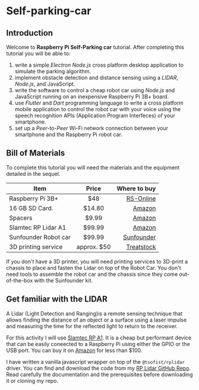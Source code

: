 # Self-parking-car

## Introduction 
Welcome to **Raspberry Pi Self-Parking car** tutorial. After completing this tutorial you will be able to:
1. write a simple *Electron Node.js* cross platform desktop application to simulate the parking algorithm.
2. implement obstacle detection and distance sensing using a *LIDAR*, *Node.js*, and JavaScript.
3. write the software to control a cheap robot car using *Node.js* and JavaScript running on an inexpensive Raspberry Pi 3B+ board.
4. use *Flutter* and *Dart* programming language to write a cross platform mobile application to control the robot car with your voice using the speech recognition APIs (Application Program Interfeces) of your smartphone.
5. set up a *Peer-to-Peer* Wi-Fi network connection between your smartphone and the Raspberry Pi robot car.

## Bill of Materials
To complete this tutorial you will need the materials and the equipment detailed in the sequel.

|         Item         |      Price      |                                  Where to buy                              |
|----------------------|:---------------:|---------------------------------------------------------------------------:|
| Raspberry Pi 3B+     |       $48       | [RS-Online](https://uk.rs-online.com/web/p/raspberry-pi/1373331?sra=pmpn)                    |
| 16 GB SD Card.       |       $14.80    | [Amazon](https://www.amazon.com/Raspberry-Pi-16GB-Preloaded-Noobs/dp/B01H5ZNOYG/)            |                                           
| Spacers              |       $9.99     | [Amazon](https://www.amazon.com/HVAZI-270pcs-Female-Standoff-Assortment/dp/B01N1IUTVT/)      |
| Slamtec RP Lidar A1  |       $99.99    | [Amazon](https://www.amazon.com/Slamtec-RPLIDAR-Scanning-Avoidance-Navigation/dp/B07TJW5SXF) |
| Sunfounder Robot car |       $99.99    | [Sunfounder](https://www.sunfounder.com/products/smart-video-car)                            |
| 3D printing service  |  approx. $50    | [Treatstock](https://www.treatstock.co.uk)                                                   |

If you don't have a 3D printer, you will need printing services to 3D-print a chassis to place and fasten the Lidar on top of the Robot Car. You don't need tools to assemble the robot car and the chassis since they come out-of-the-box with the Sunfounder kit.
 
## Get familiar with the LIDAR
A Lidar (Light Detection and Ranging)is a remote sensing technique that allows finding the distance of an object or a surface using a laser impulse and measuring the time for the reflected light to return to the receiver.

For this activity I will use [Slamtec RP A1](https://www.slamtec.com/en/Lidar/A1). It is a cheap but performant device that can be easily coneected to a Raspberry Pi using either the GPIO or the USB port. You can buy it on [Amazon](https://www.amazon.com/Slamtec-RPLIDAR-Scanning-Avoidance-Navigation/dp/B07TJW5SXF) for less rhan $100.

I have written a vanilla javascript wrapper on top of the `@tsofist/rplidar` driver. You can find and download the code from my [RP Lidar GitHub Repo](https://github.com/gcornetta/RPLidar). Read carefully the documentation and the prerequisites before downloading it or cloning my repo. 
